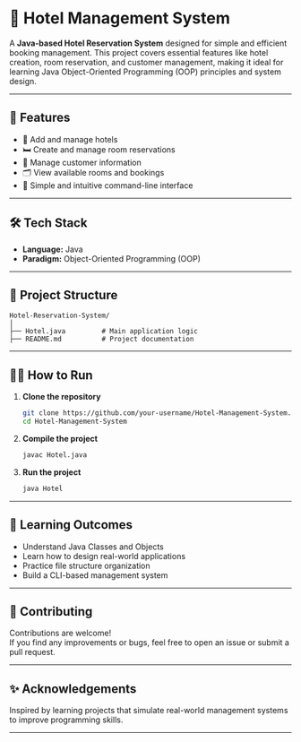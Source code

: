 # 🏨 Hotel Management System
A **Java-based Hotel Reservation System** designed for simple and efficient booking management. This project covers essential features like hotel creation, room reservation, and customer management, making it ideal for learning Java Object-Oriented Programming (OOP) principles and system design.

---

## 🚀 Features

- 🏨 Add and manage hotels
- 🛏️ Create and manage room reservations
- 👤 Manage customer information
- 🗂️ View available rooms and bookings
- 💬 Simple and intuitive command-line interface

---

## 🛠️ Tech Stack

- **Language:** Java
- **Paradigm:** Object-Oriented Programming (OOP)

---

## 📂 Project Structure

```
Hotel-Reservation-System/
│
├── Hotel.java         # Main application logic
├── README.md          # Project documentation
```

---

## 🏃‍♂️ How to Run

1. **Clone the repository**
   ```bash
   git clone https://github.com/your-username/Hotel-Management-System.git
   cd Hotel-Management-System
   ```

2. **Compile the project**
   ```bash
   javac Hotel.java
   ```

3. **Run the project**
   ```bash
   java Hotel
   ```

---

## 🎯 Learning Outcomes

- Understand Java Classes and Objects
- Learn how to design real-world applications
- Practice file structure organization
- Build a CLI-based management system

---

## 🙌 Contributing

Contributions are welcome!  
If you find any improvements or bugs, feel free to open an issue or submit a pull request.

---

## ✨ Acknowledgements

Inspired by learning projects that simulate real-world management systems to improve programming skills.

---
